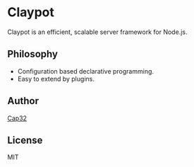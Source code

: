 # Claypot

Claypot is an efficient, scalable server framework for Node.js.

## Philosophy

* Configuration based declarative programming.
* Easy to extend by plugins.

## Author

[Cap32](https://github.com/Cap32)

## License

MIT
